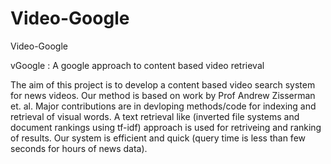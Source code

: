 Video-Google
============

Video-Google


 vGoogle : A google approach to content based video retrieval

 The aim of this project is to develop a content based video search system for news videos. Our method is based on work by Prof Andrew Zisserman et. al. Major contributions are in devloping methods/code for indexing and retrieval of visual words. A text retrieval like (inverted file systems and document rankings using tf-idf) approach is used for retriveing and ranking of results. Our system is efficient and quick (query time is less than few seconds for hours of news data).
